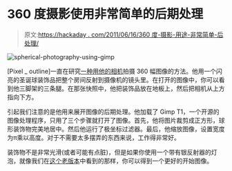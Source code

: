 # 360 度摄影使用非常简单的后期处理

> 原文:[https://hackaday . com/2011/06/16/360 度-摄影-用途-非常简单-后处理/](https://hackaday.com/2011/06/16/360-degree-photography-uses-very-easy-post-processing/)

![](../Images/73d6003a74a4205db85a97133f277e65.png "spherical-photography-using-gimp")

[Pixel _ outline]一直在研究[一种用他的相机](http://ryanburnside.wordpress.com/2011/06/15/53/)拍摄 360 幅图像的方法。他用一个闪亮的圣诞球装饰品把整个房间反射到摄像机的镜头里。在打开的图像中，你可以看到他三脚架的三条腿。在那张快照中，他把装饰品放在地板上，然后把相机从上方指向下方。

引起我们注意的是他用来展开图像的后期处理。他加载了 Gimp T1，一个开源的图像处理程序，只用了三个步骤就打开了图像。首先，他将图片裁剪成正方形，球形装饰物完美地居中。然后他运行了极坐标过滤器。最后，他缩放图像，设置宽度为π乘以高度。对于不需要太多摆弄的东西来说，工作得非常好。

装饰物不是非常光滑(或者可能有点脏)，但是如果你使用一个带有银反射器的灯泡，就像我们在[这个老版本](http://hackaday.com/2010/01/04/360-degree-video-for-next-to-nothing/)中看到的那样，你可以得到一个更好的开始图像。